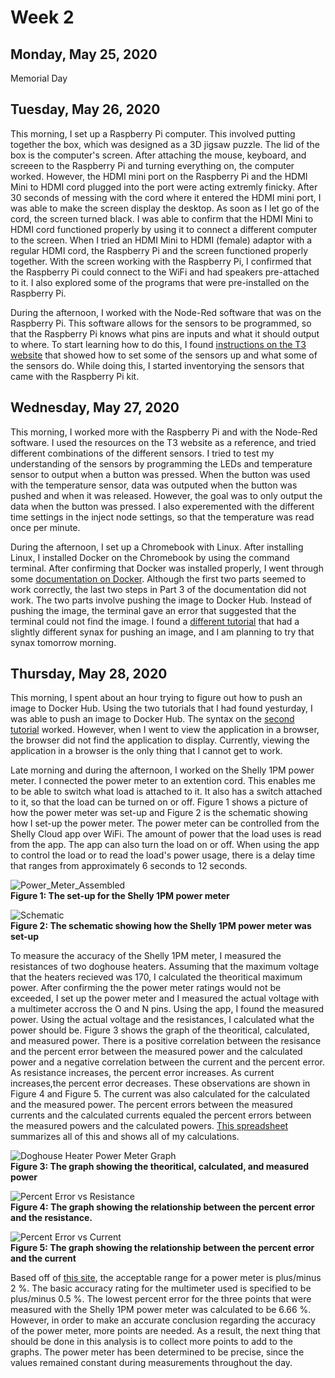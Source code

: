 # Week 2

## Monday, May 25, 2020
Memorial Day

## Tuesday, May 26, 2020
This morning, I set up a Raspberry Pi computer. This involved putting together the box, which was designed as a 3D jigsaw puzzle. The lid of the box is the computer's screen. After attaching the mouse, keyboard, and screeen to the Raspberry Pi and turning everything on, the computer worked. However, the HDMI mini port on the Raspberry Pi and the HDMI Mini to HDMI cord plugged into the port were acting extremly finicky. After 30 seconds of messing with the cord where it entered the HDMI mini port, I was able to make the screen display the desktop. As soon as I let go of the cord, the screen turned black. I was able to confirm that the HDMI Mini to HDMI cord functioned properly by using it to connect a different computer to the screen. When I tried an HDMI Mini to HDMI (female) adaptor with a regular HDMI cord, the Raspberry Pi and the screen functioned properly together. With the screen working with the Raspberry Pi, I confirmed that the Raspberry Pi could connect to the WiFi and had speakers pre-attached to it. I also explored some of the programs that were pre-installed on the Raspberry Pi.

During the afternoon, I worked with the Node-Red software that was on the Raspberry Pi. This software allows for the sensors to be programmed, so that the Raspberry Pi knows what pins are inputs and what it should output to where. To start learning how to do this, I found [instructions on the T3 website](https://t3alliance.org/lessons/rpi-node-red-inject-debug-hello-world/) that showed how to set some of the sensors up and what some of the sensors do. While doing this, I started inventorying the sensors that came with the Raspberry Pi kit. 

## Wednesday, May 27, 2020
This morning, I worked more with the Raspberry Pi and with the Node-Red software. I used the resources on the T3 website as a reference, and tried different combinations of the different sensors. I tried to test my understanding of the sensors by programming the LEDs and temperature sensor to output when a button was pressed. When the button was used with the temperature sensor, data was outputed when the button was pushed and when it was released. However, the goal was to only output the data when the button was pressed. I also experemented with the different time settings in the inject node settings, so that the temperature was read once per minute. 

During the afternoon, I set up a Chromebook with Linux. After installing Linux, I installed Docker on the Chromebook by using the command terminal. After confirming that Docker was installed properly, I went through some [documentation on Docker](https://docs.docker.com/get-started/). Although the first two parts seemed to work correctly, the last two steps in Part 3 of the documentation did not work. The two parts involve pushing the image to Docker Hub. Instead of pushing the image, the terminal gave an error that suggested that the terminal could not find the image. I found a [different tutorial](https://docker-curriculum.com/#our-first-image) that had a slightly different synax for pushing an image, and I am planning to try that synax tomorrow morning. 

## Thursday, May 28, 2020
This morning, I spent about an hour trying to figure out how to push an image to Docker Hub. Using the two tutorials that I had found yesturday, I was able to push an image to Docker Hub. The syntax on the [second tutorial](https://docker-curriculum.com/#our-first-image) worked. However, when I went to view the application in a browser, the browser did not find the application to display.  Currently, viewing the application in a browser is the only thing that I cannot get to work. 

Late morning and during the afternoon, I worked on the Shelly 1PM power meter. I connected the power meter to an extention cord. This enables me to be able to switch what load is attached to it. It also has a switch attached to it, so that the load can be turned on or off. Figure 1 shows a picture of how the power meter was set-up and Figure 2 is the schematic showing how I set-up the power meter. The power meter can be controlled from the Shelly Cloud app over WiFi. The amount of power that the load uses is read from the app. The app can also turn the load on or off. When using the app to control the load or to read the load's power usage, there is a delay time that ranges from approximately 6 seconds to 12 seconds. 

![Power_Meter_Assembled](https://user-images.githubusercontent.com/65566903/83200241-6035fc00-a0ef-11ea-9c0c-948faa3fbfef.JPG) <br>
**Figure 1: The set-up for the Shelly 1PM power meter** <br>

![Schematic](https://user-images.githubusercontent.com/65566903/83217763-f0d50200-a118-11ea-8b3e-10218a79d6c0.jpg) <br>
**Figure 2: The schematic showing how the Shelly 1PM power meter was set-up** <br>

To measure the accuracy of the Shelly 1PM meter, I measured the resistances of two doghouse heaters. Assuming that the maximum voltage that the heaters recieved was 170, I calculated the theoritical maximum power. After confirming the the power meter ratings would not be exceeded, I set up the power meter and I measured the actual voltage with a multimeter accross the O and N pins. Using the app, I found the measured power. Using the actual voltage and the resistances, I calculated what the power should be. Figure 3 shows the graph of the theoritical, calculated, and measured power. There is a positive correlation between the resisance and the percent error between the measured power and the calculated power and a negative correlation between the current and the percent error. As resistance increases, the percent error increases. As current increases,the percent error decreases. These observations are shown in Figure 4 and Figure 5. The current was also calculated for the calculated and the measured power. The percent errors between the measured currents and the calculated currents equaled the percent errors between the measured powers and the calculated powers. [This spreadsheet](https://docs.google.com/spreadsheets/d/18iAUlNeXVuwcHnIn5Dq_sifxuT0lpsdiY69VjYQrYO4/edit?usp=sharing) summarizes all of this and shows all of my calculations. 

![Doghouse Heater Power Meter Graph](https://user-images.githubusercontent.com/65566903/83215880-67bbcc00-a114-11ea-933b-3366475d4155.png) <br>
**Figure 3: The graph showing the theoritical, calculated, and measured power** <br>

![Percent Error vs  Resistance ](https://user-images.githubusercontent.com/65566903/83278941-d46cb000-a180-11ea-8c00-32f0b18e8718.png)<br>
**Figure 4: The graph showing the relationship between the percent error and the resistance.** <br>

![Percent Error vs  Current](https://user-images.githubusercontent.com/65566903/83278958-d9316400-a180-11ea-8506-975868852b91.png) <br>
**Figure 5: The graph showing the relationship between the percent error and the current** <br>

Based off of [this site](https://www.pjm.com/-/media/committees-groups/task-forces/mtf/20151113/20151113-item-08-ansi-and-ieee-standards.ashx), the acceptable range for a power meter is plus/minus 2 %. The basic accuracy rating for the multimeter used is specified to be plus/minus 0.5 %. The lowest percent error for the three points that were measured with the Shelly 1PM power meter was calculated to be 6.66 %. However, in order to make an accurate conclusion regarding the accuracy of the power meter, more points are needed. As a result, the next thing that should be done in this analysis is to collect more points to add to the graphs. The power meter has been determined to be precise, since the values remained constant during measurements throughout the day.
